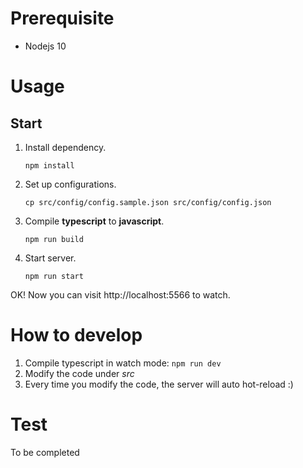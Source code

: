 # Prerequisite

- Nodejs 10

# Usage

## Start

1. Install dependency.

    ```
    npm install
    ```

2. Set up configurations.

    ```
    cp src/config/config.sample.json src/config/config.json
    ```

3. Compile **typescript** to **javascript**.

    ```
    npm run build
    ```

4. Start server.

    ```
    npm run start
    ```

OK! Now you can visit http://localhost:5566 to watch.

# How to develop
1. Compile typescript in watch mode: `npm run dev`
2. Modify the code under *src*
3. Every time you modify the code, the server will auto hot-reload :)

# Test
To be completed
